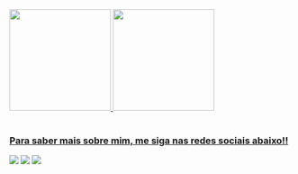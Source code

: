 <div>
  <a href="https://github.com/Luccas71">
  <img height="180em" src="https://github-readme-stats.vercel.app/api?username=Luccas71&show_icons=true&theme=tokyonight&include_all_commits=true&count_private=true"/>
  <img height="180em" src="https://github-readme-stats.vercel.app/api/top-langs/?username=Luccas71&layout=compact&langs_count=6&theme=tokyonight"/>
</div>
 
 <br>
 
  ### Para saber mais sobre mim, me siga nas redes sociais abaixo!! 
 
<div> 
  <a href="https://www.instagram.com/lucas.volpato1/" target="_blank"><img src="https://img.shields.io/badge/-Instagram-%23E4405F?style=for-the-badge&logo=instagram&logoColor=white" target="_blank"></a> 
  <a href = "mailto:lmaciel916@gmail.com"><img src="https://img.shields.io/badge/-Gmail-%23333?style=for-the-badge&logo=gmail&logoColor=white" target="_blank"></a>
  <a href="https://www.linkedin.com/in/dev-lucas-volpato/" target="_blank"><img src="https://img.shields.io/badge/-LinkedIn-%230077B5?style=for-the-badge&logo=linkedin&logoColor=white" target="_blank"></a> 
</div>
